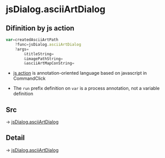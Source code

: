 # jsDialog.asciiArtDialog

## Difinition by js action

```js.js
var=createdAsciiArtPath
	?func=jsDialog.asciiArtDialog
	?args=
		&titleString=
		&imagePathString=
		&asciiArtMapConString=
```

- [js action](#) is annotation-oriented language based on javascript in CommandClick

- The `run` prefix definition on `var` is a process annotation, not a variable definition

## Src

-> [jsDialog.asciiArtDialog](https://github.com/puutaro/CommandClick/blob/master/app/src/main/java/com/puutaro/commandclick/fragment_lib/terminal_fragment/js_interface/dialog/JsDialog.kt#L298)

## Detail

-> [jsDialog.asciiArtDialog](https://github.com/puutaro/CommandClick/blob/master/md/developer/js_interface/details/dialog/JsDialog/asciiArtDialog.md)
